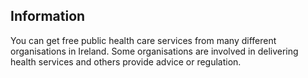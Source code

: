 ##  Information

You can get free public health care services from many different organisations
in Ireland. Some organisations are involved in delivering health services and
others provide advice or regulation.

